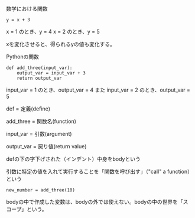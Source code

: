 数学における関数

`y = x + 3`

x = 1 のとき、y = 4
x = 2 のとき、y = 5

xを変化させると、得られるyの値も変化する。

Pythonの関数
```
def add_three(input_var):
    output_var = input_var + 3
    return output_var
```

input_var = 1 のとき、output_var = 4 また input_var = 2 のとき、output_var = 5

def = 定義(define)

add_three = 関数名(function)

input_var = 引数(argument)

output_var = 戻り値(return value)

defの下の字下げされた（インデント）中身をbodyという

引数に特定の値を入れて実行することを「関数を呼び出す」（"call" a function）という

```
new_number = add_three(10)
```

bodyの中で作成した変数は、bodyの外では使えない。bodyの中の世界を「スコープ」という。
